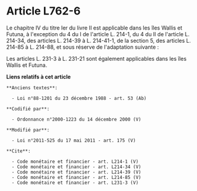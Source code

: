 # Article L762-6

Le chapitre IV du titre Ier du livre II est applicable dans les îles Wallis et Futuna, à l'exception du 4 du I de l'article
L. 214-1, du 4 du II de l'article L. 214-34, des articles L. 214-39 à L. 214-41-1, de la section 5, des articles L. 214-85 à
L. 214-88, et sous réserve de l'adaptation suivante : 

Les articles L. 231-3 à L. 231-21 sont également applicables dans les îles Wallis et Futuna.

**Liens relatifs à cet article**

	**Anciens textes**:

	  - Loi n°88-1201 du 23 décembre 1988 - art. 53 (Ab)

	**Codifié par**:

	  - Ordonnance n°2000-1223 du 14 décembre 2000 (V)

	**Modifié par**:

	  - Loi n°2011-525 du 17 mai 2011 - art. 175 (V)

	**Cite**:

	  - Code monétaire et financier - art. L214-1 (V)
	  - Code monétaire et financier - art. L214-34 (V)
	  - Code monétaire et financier - art. L214-39 (V)
	  - Code monétaire et financier - art. L214-85 (V)
	  - Code monétaire et financier - art. L231-3 (V)
